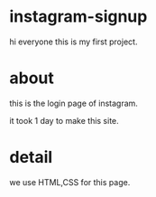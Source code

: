 # instagram-signup
hi everyone this is my first project.
# about
this is the login page of instagram.

it took 1 day to make this site.
# detail
we use HTML,CSS for this page.
